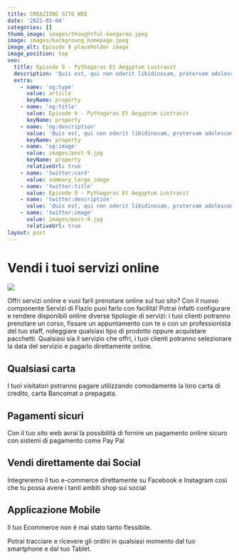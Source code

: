 ```yaml
---
title: CREAZIONE SITO WEB
date: '2021-01-04'
categories: []
thumb_image: images/thoughtful-kangaroo.jpeg
image: images/backgroung_homepage.jpeg
image_alt: Episode 9 placeholder image
image_position: top
seo:
  title: Episode 9 - Pythagoras Et Aegyptum Lustravit
  description: 'Quis est, qui non oderit libidinosam, protervam adolescentiam'
  extra:
    - name: 'og:type'
      value: article
      keyName: property
    - name: 'og:title'
      value: Episode 9 - Pythagoras Et Aegyptum Lustravit
      keyName: property
    - name: 'og:description'
      value: 'Quis est, qui non oderit libidinosam, protervam adolescentiam'
      keyName: property
    - name: 'og:image'
      value: images/post-9.jpg
      keyName: property
      relativeUrl: true
    - name: 'twitter:card'
      value: summary_large_image
    - name: 'twitter:title'
      value: Episode 9 - Pythagoras Et Aegyptum Lustravit
    - name: 'twitter:description'
      value: 'Quis est, qui non oderit libidinosam, protervam adolescentiam'
    - name: 'twitter:image'
      value: images/post-9.jpg
      relativeUrl: true
layout: post
---
```

# **Vendi i tuoi servizi online**

![](/\_static/app-assets/thoughtful-aspen.png)

Offri servizi online e vuoi farli prenotare online sul tuo sito? Con il nuovo componente Servizi di Flazio puoi farlo con facilità! Potrai infatti configurare e rendere disponibili online diverse tipologie di servizi: i tuoi clienti potranno prenotare un corso, fissare un appuntamento con te o con un professionista del tuo staff, noleggiare qualsiasi tipo di prodotto oppure acquistare pacchetti. Qualsiasi sia il servizio che offri, i tuoi clienti potranno selezionare la data del servizio e pagarlo direttamente online.

## **​Qualsiasi carta**

I tuoi visitatori potranno pagare utilizzando comodamente la loro carta di credito, carta Bancomat o prepagata.

## **Pagamenti sicuri**

Con il tuo sito web avrai la possibilità di fornire un pagamento online sicuro con sistemi di pagamento come Pay Pal

## **Vendi direttamente dai Social**

Integreremo il tuo e-commerce direttamente su Facebook e Instagram cosi che tu possa avere i tanti ambiti shop sui social

## **Applicazione Mobile**

Il tuo Ecommerce non è mai stato tanto flessibile.

Potrai tracciare e ricevere gli ordini in qualsiasi momento dal tuo smartphone e dal tuo Tablet.
